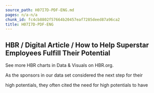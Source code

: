 ```yaml
---
source_path: H07I7D-PDF-ENG.md
pages: n/a-n/a
chunk_id: fc4cb8802f57664b20457eaf7285deed87a96ca2
title: H07I7D-PDF-ENG
---
```

## HBR / Digital Article / How to Help Superstar Employees Fulfill Their Potential

See more HBR charts in Data & Visuals on HBR.org.

As the sponsors in our data set considered the next step for their

high potentials, they often cited the need for high potentials to have
